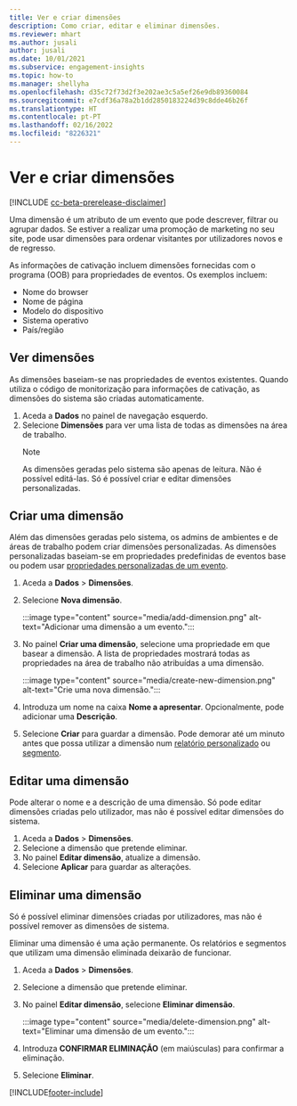 ```yaml
---
title: Ver e criar dimensões
description: Como criar, editar e eliminar dimensões.
ms.reviewer: mhart
ms.author: jusali
author: jusali
ms.date: 10/01/2021
ms.subservice: engagement-insights
ms.topic: how-to
ms.manager: shellyha
ms.openlocfilehash: d35c72f73d2f3e202ae3c5a5ef26e9db89360084
ms.sourcegitcommit: e7cdf36a78a2b1dd2850183224d39c8dde46b26f
ms.translationtype: HT
ms.contentlocale: pt-PT
ms.lasthandoff: 02/16/2022
ms.locfileid: "8226321"
---
```

# <a name="view-and-create-dimensions"></a>Ver e criar dimensões

[!INCLUDE [cc-beta-prerelease-disclaimer](includes/cc-beta-prerelease-disclaimer.md)]

Uma dimensão é um atributo de um evento que pode descrever, filtrar ou agrupar dados. Se estiver a realizar uma promoção de marketing no seu site, pode usar dimensões para ordenar visitantes por utilizadores novos e de regresso.  

As informações de cativação incluem dimensões fornecidas com o programa (OOB) para propriedades de eventos. Os exemplos incluem:

- Nome do browser
- Nome de página
- Modelo do dispositivo
- Sistema operativo
- País/região

## <a name="view-dimensions"></a>Ver dimensões

As dimensões baseiam-se nas propriedades de eventos existentes. Quando utiliza o código de monitorização para informações de cativação, as dimensões do sistema são criadas automaticamente.

1. Aceda a **Dados** no painel de navegação esquerdo. 
1. Selecione **Dimensões** para ver uma lista de todas as dimensões na área de trabalho. 
   > [!NOTE]
   > As dimensões geradas pelo sistema são apenas de leitura. Não é possível editá-las. Só é possível criar e editar dimensões personalizadas.

## <a name="create-a-dimension"></a>Criar uma dimensão

Além das dimensões geradas pelo sistema, os admins de ambientes e de áreas de trabalho podem criar dimensões personalizadas. As dimensões personalizadas baseiam-se em propriedades predefinidas de eventos base ou podem usar [propriedades personalizadas de um evento](advanced-SDK-implementation.md).

1. Aceda a **Dados** > **Dimensões**.
1. Selecione **Nova dimensão**.

   :::image type="content" source="media/add-dimension.png" alt-text="Adicionar uma dimensão a um evento.":::

1. No painel **Criar uma dimensão**, selecione uma propriedade em que basear a dimensão. A lista de propriedades mostrará todas as propriedades na área de trabalho não atribuídas a uma dimensão.
   
   :::image type="content" source="media/create-new-dimension.png" alt-text="Crie uma nova dimensão.":::
      
3. Introduza um nome na caixa **Nome a apresentar**. Opcionalmente, pode adicionar uma **Descrição**.
4. Selecione **Criar** para guardar a dimensão. Pode demorar até um minuto antes que possa utilizar a dimensão num [relatório personalizado](custom-reports.md) ou [segmento](segments.md). 

## <a name="edit-a-dimension"></a>Editar uma dimensão

Pode alterar o nome e a descrição de uma dimensão. Só pode editar dimensões criadas pelo utilizador, mas não é possível editar dimensões do sistema.


1. Aceda a **Dados** > **Dimensões**.
1. Selecione a dimensão que pretende eliminar.
1. No painel **Editar dimensão**, atualize a dimensão.
1. Selecione **Aplicar** para guardar as alterações.

## <a name="delete-a-dimension"></a>Eliminar uma dimensão

Só é possível eliminar dimensões criadas por utilizadores, mas não é possível remover as dimensões de sistema.

Eliminar uma dimensão é uma ação permanente. Os relatórios e segmentos que utilizam uma dimensão eliminada deixarão de funcionar. 

1. Aceda a **Dados** > **Dimensões**.
1. Selecione a dimensão que pretende eliminar.
1. No painel **Editar dimensão**, selecione **Eliminar dimensão**.

   :::image type="content" source="media/delete-dimension.png" alt-text="Eliminar uma dimensão de um evento.":::

1. Introduza **CONFIRMAR ELIMINAÇÃO** (em maiúsculas) para confirmar a eliminação. 
1. Selecione **Eliminar**.

[!INCLUDE[footer-include](../includes/footer-banner.md)]

